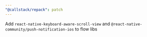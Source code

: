 ```yaml
---
"@callstack/repack": patch
---
```


Add `react-native-keyboard-aware-scroll-view` and `@react-native-community/push-notification-ios` to flow libs
